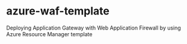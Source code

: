 # azure-waf-template
Deploying Application Gateway with Web Application Firewall by using Azure Resource Manager template
